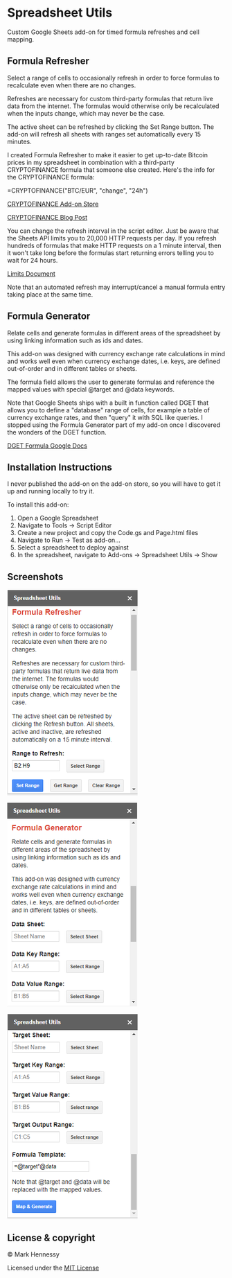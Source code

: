 # Spreadsheet Utils
Custom Google Sheets add-on for timed formula refreshes and cell mapping.

## Formula Refresher
Select a range of cells to occasionally refresh in order to force formulas to recalculate even when there are no changes.

Refreshes are necessary for custom third-party formulas that return live data from the internet. The formulas would otherwise only be recalculated when the inputs change, which may never be the case.

The active sheet can be refreshed by clicking the Set Range button. The add-on will refresh all sheets with ranges set automatically every 15 minutes.

I created Formula Refresher to make it easier to get up-to-date Bitcoin prices in my spreadsheet in combination with a third-party CRYPTOFINANCE formula that someone else created. Here's the info for the CRYPTOFINANCE formula:

=CRYPTOFINANCE("BTC/EUR", "change", "24h")

[CRYPTOFINANCE Add-on Store](https://chrome.google.com/webstore/detail/cryptofinance/bhjnahcnhemcnnenhgbmmdapapblnlcn?hl=en)

[CRYPTOFINANCE Blog Post](https://jbuty.com/how-to-get-crypto-currencies-rates-and-more-in-google-sheet-1a57e571bc14)

You can change the refresh interval in the script editor. Just be aware that the Sheets API limits you to 20,000 HTTP requests per day. If you refresh hundreds of formulas that make HTTP requests on a 1 minute interval, then it won't take long before the formulas start returning errors telling you to wait for 24 hours. 

[Limits Document](https://developers.google.com/apps-script/guides/services/quotas)

Note that an automated refresh may interrupt/cancel a manual formula entry taking place at the same time. 

## Formula Generator
Relate cells and generate formulas in different areas of the spreadsheet by using linking information such as ids and dates.

This add-on was designed with currency exchange rate calculations in mind and works well even when currency exchange dates, i.e. keys, are defined out-of-order and in different tables or sheets.

The formula field allows the user to generate formulas and reference the mapped values with special @target and @data keywords.

Note that Google Sheets ships with a built in function called DGET that allows you to define a "database" range of cells, for example a table of currency exchange rates, and then "query" it with SQL like queries. I stopped using the Formula Generator part of my add-on once I discovered the wonders of the DGET function. 

[DGET Formula Google Docs](https://support.google.com/docs/answer/3094148?hl=en)

## Installation Instructions
I never published the add-on on the add-on store, so you will have to get it up and running locally to try it.

To install this add-on:
1. Open a Google Spreadsheet
2. Navigate to Tools -> Script Editor
3. Create a new project and copy the Code.gs and Page.html files
4. Navigate to Run -> Test as add-on...
5. Select a spreadsheet to deploy against
6. In the spreadsheet, navigate to Add-ons -> Spreadsheet Utils -> Show

## Screenshots
![Formula Refresher UI](screenshots/formula_refresher_ui.png)

![Formula Generator UI - Part 1](screenshots/formula_generator_ui_part1.png)

![Formula Generator UI - Part 2](screenshots/formula_generator_ui_part2.png)

## License & copyright
© Mark Hennessy

Licensed under the [MIT License](LICENSE)
